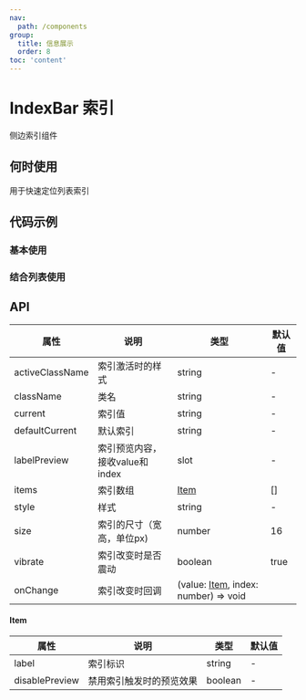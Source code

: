 ```yaml
---
nav:
  path: /components
group:
  title: 信息展示
  order: 8
toc: 'content'
---
```


# IndexBar 索引

侧边索引组件

## 何时使用

用于快速定位列表索引

## 代码示例

### 基本使用
<code src='pages/IndexBar/index'></code>

### 结合列表使用
<code src='pages/IndexBarScrollView/index'></code>

## API
| 属性 | 说明 | 类型 | 默认值 |
| -----|-----|-----|-----|
| activeClassName | 索引激活时的样式 | string | - |
| className | 类名 | string | - |
| current | 索引值 | string | - |
| defaultCurrent | 默认索引 | string | - |
| labelPreview | 索引预览内容，接收value和index | slot | - |
| items | 索引数组 | [Item](#item) | [] |
| style | 样式 | string | - |
| size | 索引的尺寸（宽高，单位px) | number | 16 |
| vibrate | 索引改变时是否震动 | boolean | true |
| onChange | 索引改变时回调 | (value: [Item](#item), index: number) => void |

#### Item
| 属性            | 说明                 | 类型        | 默认值 |
| ---------------|----------------------|------------|-------|
| label          | 索引标识              | string   | -      |
| disablePreview | 禁用索引触发时的预览效果 | boolean  | -      |

